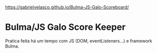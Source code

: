 https://gabrielvelasco.github.io/Bulma-JS-Galo-Scoreboard/

# Bulma/JS Galo Score Keeper

Pratica feita há um tempo com JS (DOM, eventListeners...) e framework Bulma.
